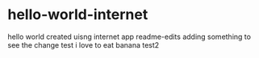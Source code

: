 # hello-world-internet
hello world created uisng internet app
readme-edits
adding something to see the change
test 
i love to eat banana
test2
